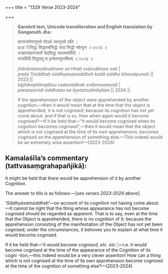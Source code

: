 +++
title = "1329 Verse 2023-2024"

+++
> **Sanskrit text, Unicode transliteration and English translation by Ganganath Jha:** 
>
> ज्ञानान्तरेणानुभवे सोऽर्थः स्वानुभवे सति ।  
> प्र(अ ?)सिद्धः सिद्ध्यसंसिद्धेः कदा सिद्धो भवेत्पुनः ॥ २०२३ ॥  
> तज्ज्ञानज्ञानजातौ चेदसिद्धः स्वात्मसंविदि ।  
> परसंविदि सिद्धस्तु स इत्येतत्सुभाषितम् ॥ २०२४ ॥ 
>
> *jñānāntareṇānubhave so'rthaḥ svānubhave sati* \|  
> *pra(a ?)siddhaḥ siddhyasaṃsiddheḥ kadā siddho bhavetpunaḥ* \|\| 2023 \|\|  
> *tajjñānajñānajātau cedasiddhaḥ svātmasaṃvidi* \|  
> *parasaṃvidi siddhastu sa ityetatsubhāṣitam* \|\| 2024 \|\| 
>
> If the apprehension of the object were apprehended by another cognition,—then it would mean that at the time that the object is apprehended, it is not cognised; because its cognition has not yet come about: and if that is so, then when again would it become cognised?—If it be held that—“it would become cognised when its cognition becomes cognised”,—then it would mean that the object which is not cognised at the time of its own apprehension, becomes cognised on the apprehension of something else.—This indeed would be an extremely wise assertion!—(2023-2024)



## Kamalaśīla’s commentary (tattvasaṃgrahapañjikā):

It might be held that there would be apprehension of it by another Cognition.

The answer to tills is as follows:—[*see verses 2023-2024 above*]

‘*Siādhyasamsiddheḥ*’—on account of its cognition not having come about.—It cannot be right that the thing whose appearance has not become cognised should be regarded as *apparent*. That is to say, even at the time that the Object is apprehended, there is no cognition of it; because the apprehension consisting of the manifestation of the Object has not yet been cognised; under the circumstances, it behoves you to explain at what time it would become cognised.

If it be held that—‘*it* *would become cognised, etc. etc*.’;—i.e. it would become cognised at the time of the appearance of the Cognition of its cogni -tion,—this indeed would be a very clever assertion! How can a thing which is not cognised at the time of its own apprehension become cognised at the time of the cognition of something else?—(2023-2024)


